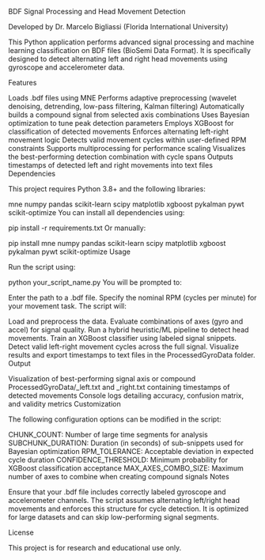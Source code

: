 BDF Signal Processing and Head Movement Detection

Developed by Dr. Marcelo Bigliassi (Florida International University)


This Python application performs advanced signal processing and machine learning classification on BDF files (BioSemi Data Format). It is specifically designed to detect alternating left and right head movements using gyroscope and accelerometer data.

Features

Loads .bdf files using MNE
Performs adaptive preprocessing (wavelet denoising, detrending, low-pass filtering, Kalman filtering)
Automatically builds a compound signal from selected axis combinations
Uses Bayesian optimization to tune peak detection parameters
Employs XGBoost for classification of detected movements
Enforces alternating left-right movement logic
Detects valid movement cycles within user-defined RPM constraints
Supports multiprocessing for performance scaling
Visualizes the best-performing detection combination with cycle spans
Outputs timestamps of detected left and right movements into text files
Dependencies

This project requires Python 3.8+ and the following libraries:

mne
numpy
pandas
scikit-learn
scipy
matplotlib
xgboost
pykalman
pywt
scikit-optimize
You can install all dependencies using:

pip install -r requirements.txt
Or manually:

pip install mne numpy pandas scikit-learn scipy matplotlib xgboost pykalman pywt scikit-optimize
Usage

Run the script using:

python your_script_name.py
You will be prompted to:

Enter the path to a .bdf file.
Specify the nominal RPM (cycles per minute) for your movement task.
The script will:

Load and preprocess the data.
Evaluate combinations of axes (gyro and accel) for signal quality.
Run a hybrid heuristic/ML pipeline to detect head movements.
Train an XGBoost classifier using labeled signal snippets.
Detect valid left-right movement cycles across the full signal.
Visualize results and export timestamps to text files in the ProcessedGyroData folder.
Output

Visualization of best-performing signal axis or compound
ProcessedGyroData/<filename>_left.txt and <filename>_right.txt containing timestamps of detected movements
Console logs detailing accuracy, confusion matrix, and validity metrics
Customization

The following configuration options can be modified in the script:

CHUNK_COUNT: Number of large time segments for analysis
SUBCHUNK_DURATION: Duration (in seconds) of sub-snippets used for Bayesian optimization
RPM_TOLERANCE: Acceptable deviation in expected cycle duration
CONFIDENCE_THRESHOLD: Minimum probability for XGBoost classification acceptance
MAX_AXES_COMBO_SIZE: Maximum number of axes to combine when creating compound signals
Notes

Ensure that your .bdf file includes correctly labeled gyroscope and accelerometer channels.
The script assumes alternating left/right head movements and enforces this structure for cycle detection.
It is optimized for large datasets and can skip low-performing signal segments.

License

This project is for research and educational use only.
